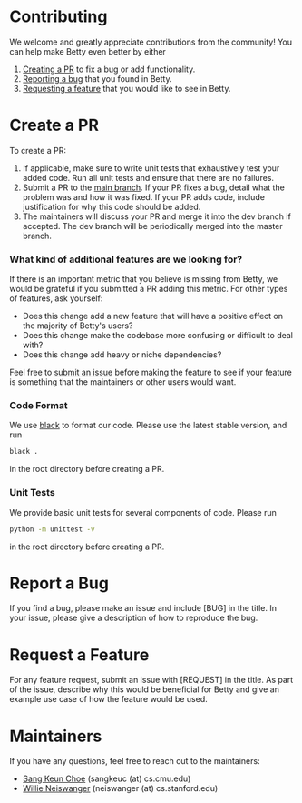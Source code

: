 # Contributing

We welcome and greatly appreciate contributions from the community! You can
help make Betty even better by either

1. [Creating a PR](#create-a-pr) to fix a bug or add functionality.
2. [Reporting a bug](#report-a-bug) that you found in Betty.
3. [Requesting a feature](#request-a-feature) that you would like to
   see in Betty.

# Create a PR

To create a PR:

1. If applicable, make sure to write unit tests that exhaustively test your
   added code. Run all unit tests and ensure that there are no failures.
2. Submit a PR to the [main branch](.).
   If your PR fixes a bug, detail what the problem was and how it was fixed.
   If your PR adds code, include justification for why this code should be added.
3. The maintainers will discuss your PR and merge it into the dev branch if
   accepted. The dev branch will be periodically merged into the master branch.

### What kind of additional features are we looking for?

If there is an important metric that you believe is missing from Betty, we would
be grateful if you submitted a PR adding this metric. For other types of features,
ask yourself:

* Does this change add a new feature that will have a positive effect on the
  majority of Betty's users?
* Does this change make the codebase more confusing or difficult to deal with?
* Does this change add heavy or niche dependencies?

Feel free to [submit an issue](#request-a-feature) before making the
feature to see if your feature is something that the maintainers or other users
would want.

### Code Format

We use [black](https://black.readthedocs.io/en/stable/getting_started.html) to
format our code. Please use the latest stable version, and run
```bash
black .
```
in the root directory before creating a PR.

### Unit Tests
We provide basic unit tests for several components of code.
Please run
```bash
python -m unittest -v
```
in the root directory before creating a PR.

# Report a Bug

If you find a bug, please make an issue and include [BUG] in the title. In 
your issue, please give a description of how to reproduce the bug.

# Request a Feature

For any feature request, submit an issue with [REQUEST] in the title.
As part of the issue, describe why this would be beneficial for Betty and give
an example use case of how the feature would be used.

# Maintainers

If you have any questions, feel free to reach out to the maintainers:

* [Sang Keun Choe](https://github.com/sangkeun00) (sangkeuc (at) cs.cmu.edu)
* [Willie Neiswanger](https://github.com/willieneis) (neiswanger (at) cs.stanford.edu)
